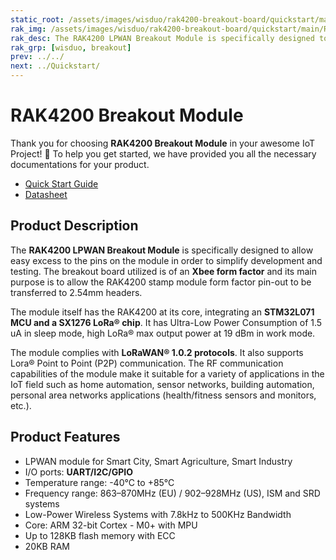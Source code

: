 ```yaml
---
static_root: /assets/images/wisduo/rak4200-breakout-board/quickstart/main
rak_img: /assets/images/wisduo/rak4200-breakout-board/quickstart/main/RAK4200.png
rak_desc: The RAK4200 LPWAN Breakout Module is specifically designed to allow easy excess to the pins on the module in order to simplify development and testing. The breakout board utilized is of an Xbee form factor and its main purpose is to allow the RAK4200 stamp module form factor pin-out to be transferred to 2.54mm headers. 
rak_grp: [wisduo, breakout]
prev: ../../
next: ../Quickstart/
---
```


# RAK4200 Breakout Module
Thank you for choosing **RAK4200 Breakout Module** in your awesome IoT Project! 🎉 To help you get started, we have provided you all the necessary documentations for your product.

* [Quick Start Guide](../Quickstart/)
* [Datasheet](../Datasheet/)
<!-- 
<rk-img
  :src="`${$frontmatter.static_root}/peojuzuyfj5wzl51igyk.jpg`"
  width="50%"
  caption="RAK4200 Breakout Module"
/> -->

## Product Description

The **RAK4200 LPWAN Breakout Module** is specifically designed to allow easy excess to the pins on the module in order to simplify development and testing. The breakout board utilized is of an **Xbee form factor** and its main purpose is to allow the RAK4200 stamp module form factor pin-out to be transferred to 2.54mm headers. 

The module itself has the RAK4200 at its core, integrating an **STM32L071 MCU and a SX1276 LoRa® chip**. It has Ultra-Low Power Consumption of 1.5 uA in sleep mode, high LoRa® max output power at 19 dBm in work mode. 

The module complies with **LoRaWAN® 1.0.2 protocols**. It also supports Lora® Point to Point (P2P) communication. The RF communication capabilities of the module make it suitable for a variety of applications in the IoT field such as home automation, sensor networks, building automation, personal area networks applications (health/fitness sensors and monitors, etc.).

<!-- <rk-btn
  src="/Product-Categories/WisDuo/RAK4200-Breakout-Board/Quickstart/#quick-start-guide"
  label="Get Started with RAK4200 Breakout Module"
/> -->



## Product Features

- LPWAN module for Smart City, Smart Agriculture, Smart Industry 
- I/O ports: **UART/I2C/GPIO**
- Temperature range: -40°C to +85°C 
- Frequency range: 863–870MHz (EU) / 902–928MHz (US), ISM and SRD systems 
- Low-Power Wireless Systems with 7.8kHz to 500KHz Bandwidth 
- Core: ARM 32-bit Cortex - M0+ with MPU 
- Up to 128KB flash memory with ECC 
- 20KB RAM
